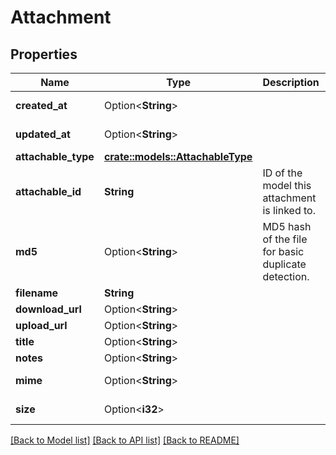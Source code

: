 # Attachment

## Properties

Name | Type | Description | Notes
------------ | ------------- | ------------- | -------------
**created_at** | Option<**String**> |  | [optional][readonly]
**updated_at** | Option<**String**> |  | [optional][readonly]
**attachable_type** | [**crate::models::AttachableType**](AttachableType.md) |  | 
**attachable_id** | **String** | ID of the model this attachment is linked to. | 
**md5** | Option<**String**> | MD5 hash of the file for basic duplicate detection. | [optional]
**filename** | **String** |  | 
**download_url** | Option<**String**> |  | [optional]
**upload_url** | Option<**String**> |  | [optional]
**title** | Option<**String**> |  | [optional]
**notes** | Option<**String**> |  | [optional]
**mime** | Option<**String**> |  | [optional][readonly]
**size** | Option<**i32**> |  | [optional][readonly]

[[Back to Model list]](../README.md#documentation-for-models) [[Back to API list]](../README.md#documentation-for-api-endpoints) [[Back to README]](../README.md)


